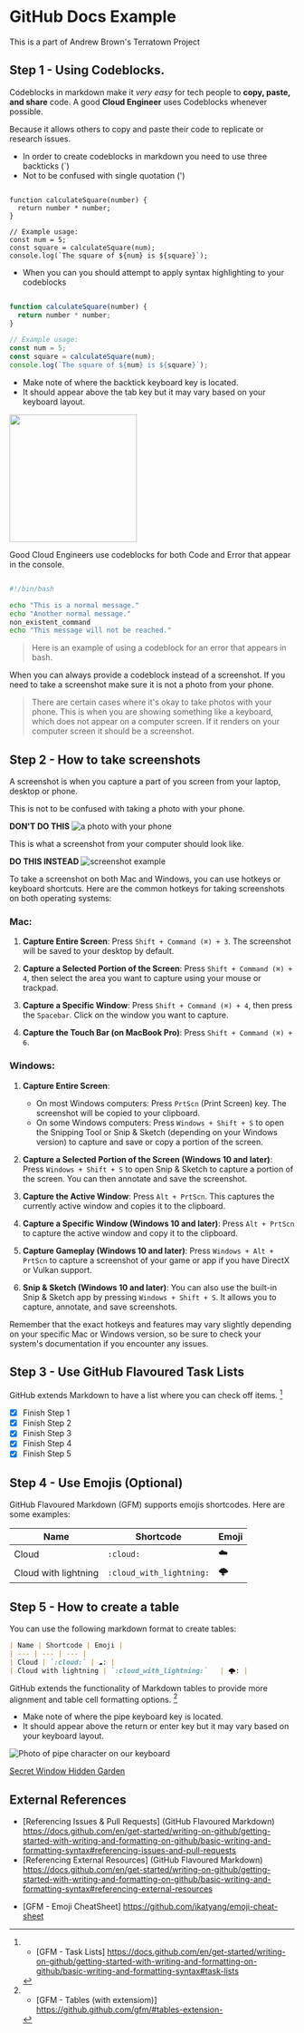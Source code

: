 # GitHub Docs Example
This is a part of Andrew Brown's Terratown Project

## Step 1 - Using Codeblocks. 

Codeblocks in markdown make it *very easy* for tech people to **copy, paste, and share** code. 
A good __Cloud Engineer__ uses Codeblocks whenever possible. 

Because it allows others to copy and paste their code to replicate or research issues. 

- In order to create codeblocks in markdown you need to use three backticks (`)
- Not to be confused with single quotation (')
```

function calculateSquare(number) {
  return number * number;
}

// Example usage:
const num = 5;
const square = calculateSquare(num);
console.log(`The square of ${num} is ${square}`);

```

- When you can you should attempt to apply syntax highlighting to your codeblocks
```js

function calculateSquare(number) {
  return number * number;
}

// Example usage:
const num = 5;
const square = calculateSquare(num);
console.log(`The square of ${num} is ${square}`);

```

- Make note of where the backtick keyboard key is located.
- It should appear above the tab key but it may vary based on your keyboard layout.
<img width="225" src="https://github.com/isteak-z/github-docs-example/assets/67278219/b02ce45e-a67a-4bbd-9b35-fee805194de9"/>

Good Cloud Engineers use codeblocks for both Code and Error that appear in the console. 
```bash

#!/bin/bash

echo "This is a normal message."
echo "Another normal message."
non_existent_command
echo "This message will not be reached."

```
> Here is an example of using a codeblock for an error that appears in bash.

When you can always provide a codeblock instead of a screenshot.
If you need to take a screenshot make sure it is not a photo from your phone.

> There are certain cases where it's okay to take photos with your phone. This is when you are showing something like a keyboard, which does not appear on a computer screen. If it renders on your computer screen it should be a screenshot.

## Step 2 - How to take screenshots

A screenshot is when you capture a part of you screen from your laptop, desktop or phone.

This is not to be confused with taking a photo with your phone.

**DON'T DO THIS**
![a photo with your phone](assets/phone-photo.jpg)

This is what a screenshot from your computer should look like.

**DO THIS INSTEAD**
![screenshot example](assets/screenshot-example.jpg)

To take a screenshot on both Mac and Windows, you can use hotkeys or keyboard shortcuts. Here are the common hotkeys for taking screenshots on both operating systems:

### Mac:

1. **Capture Entire Screen**: Press `Shift + Command (⌘) + 3`. The screenshot will be saved to your desktop by default.

2. **Capture a Selected Portion of the Screen**: Press `Shift + Command (⌘) + 4`, then select the area you want to capture using your mouse or trackpad.

3. **Capture a Specific Window**: Press `Shift + Command (⌘) + 4`, then press the `Spacebar`. Click on the window you want to capture.

4. **Capture the Touch Bar (on MacBook Pro)**: Press `Shift + Command (⌘) + 6`.

### Windows:

1. **Capture Entire Screen**:
   - On most Windows computers: Press `PrtScn` (Print Screen) key. The screenshot will be copied to your clipboard.
   - On some Windows computers: Press `Windows + Shift + S` to open the Snipping Tool or Snip & Sketch (depending on your Windows version) to capture and save or copy a portion of the screen.

2. **Capture a Selected Portion of the Screen (Windows 10 and later)**: Press `Windows + Shift + S` to open Snip & Sketch to capture a portion of the screen. You can then annotate and save the screenshot.

3. **Capture the Active Window**: Press `Alt + PrtScn`. This captures the currently active window and copies it to the clipboard.

4. **Capture a Specific Window (Windows 10 and later)**: Press `Alt + PrtScn` to capture the active window and copy it to the clipboard.

5. **Capture Gameplay (Windows 10 and later)**: Press `Windows + Alt + PrtScn` to capture a screenshot of your game or app if you have DirectX or Vulkan support.

6. **Snip & Sketch (Windows 10 and later)**: You can also use the built-in Snip & Sketch app by pressing `Windows + Shift + S`. It allows you to capture, annotate, and save screenshots.

Remember that the exact hotkeys and features may vary slightly depending on your specific Mac or Windows version, so be sure to check your system's documentation if you encounter any issues.

## Step 3 - Use GitHub Flavoured Task Lists

GitHub extends Markdown to have a list where you can check off items. [^1]

- [x] Finish Step 1
- [X] Finish Step 2
- [x] Finish Step 3
- [X] Finish Step 4
- [X] Finish Step 5

## Step 4 - Use Emojis (Optional)

GitHub Flavoured Markdown (GFM) supports emojis shortcodes.
Here are some examples:

| Name | Shortcode | Emoji |
| --- | --- | --- |
| Cloud | `:cloud:`	| :cloud: |
| Cloud with lightning | `:cloud_with_lightning:`	| :cloud_with_lightning: |

## Step 5 - How to create a table

You can use the following markdown format to create tables:

```md
| Name | Shortcode | Emoji |
| --- | --- | --- |
| Cloud | `:cloud:`	| ☁️: |
| Cloud with lightning | `:cloud_with_lightning:`	| 🌩️: |
```
GitHub extends the functionality of Markdown tables to provide more alignment and table cell formatting options. [^2]

- Make note of where the pipe keyboard key is located.
- It should appear above the return or enter key but it may vary based on your keyboard layout.

![Photo of pipe character on our keyboard](assets/pipe-key.jpg)

[Secret Window Hidden Garden](secret-window/hidden-garden.md)

## External References
- [Referencing Issues & Pull Requests] (GitHub Flavoured Markdown) https://docs.github.com/en/get-started/writing-on-github/getting-started-with-writing-and-formatting-on-github/basic-writing-and-formatting-syntax#referencing-issues-and-pull-requests 
- [Referencing External Resources] (GitHub Flavoured Markdown) https://docs.github.com/en/get-started/writing-on-github/getting-started-with-writing-and-formatting-on-github/basic-writing-and-formatting-syntax#referencing-external-resources
[^1]: - [GFM - Task Lists] https://docs.github.com/en/get-started/writing-on-github/getting-started-with-writing-and-formatting-on-github/basic-writing-and-formatting-syntax#task-lists
- [GFM - Emoji CheatSheet] https://github.com/ikatyang/emoji-cheat-sheet
[^2]: - [GFM - Tables (with extensiom)] https://github.github.com/gfm/#tables-extension-








